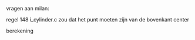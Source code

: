 
vragen aan milan:

regel 148 i_cylinder.c
zou dat het punt moeten zijn van de bovenkant center

berekening 

